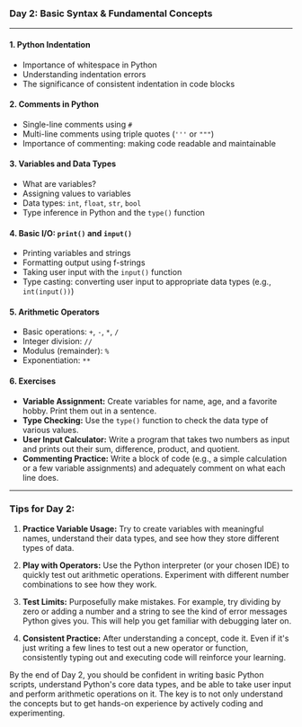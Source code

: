 ### Day 2: Basic Syntax & Fundamental Concepts

---

#### **1. Python Indentation**
   - Importance of whitespace in Python
   - Understanding indentation errors
   - The significance of consistent indentation in code blocks

#### **2. Comments in Python**
   - Single-line comments using `#`
   - Multi-line comments using triple quotes (`'''` or `"""`)
   - Importance of commenting: making code readable and maintainable

#### **3. Variables and Data Types**
   - What are variables?
   - Assigning values to variables
   - Data types: `int`, `float`, `str`, `bool`
   - Type inference in Python and the `type()` function

#### **4. Basic I/O: `print()` and `input()`**
   - Printing variables and strings
   - Formatting output using f-strings
   - Taking user input with the `input()` function
   - Type casting: converting user input to appropriate data types (e.g., `int(input())`)

#### **5. Arithmetic Operators**
   - Basic operations: `+`, `-`, `*`, `/`
   - Integer division: `//`
   - Modulus (remainder): `%`
   - Exponentiation: `**`

#### **6. Exercises**
   - **Variable Assignment:** Create variables for name, age, and a favorite hobby. Print them out in a sentence.
   - **Type Checking:** Use the `type()` function to check the data type of various values.
   - **User Input Calculator:** Write a program that takes two numbers as input and prints out their sum, difference, product, and quotient.
   - **Commenting Practice:** Write a block of code (e.g., a simple calculation or a few variable assignments) and adequately comment on what each line does.

---

### Tips for Day 2:

1. **Practice Variable Usage:** Try to create variables with meaningful names, understand their data types, and see how they store different types of data.

2. **Play with Operators:** Use the Python interpreter (or your chosen IDE) to quickly test out arithmetic operations. Experiment with different number combinations to see how they work.

3. **Test Limits:** Purposefully make mistakes. For example, try dividing by zero or adding a number and a string to see the kind of error messages Python gives you. This will help you get familiar with debugging later on.

4. **Consistent Practice:** After understanding a concept, code it. Even if it's just writing a few lines to test out a new operator or function, consistently typing out and executing code will reinforce your learning.

By the end of Day 2, you should be confident in writing basic Python scripts, understand Python's core data types, and be able to take user input and perform arithmetic operations on it. The key is to not only understand the concepts but to get hands-on experience by actively coding and experimenting.